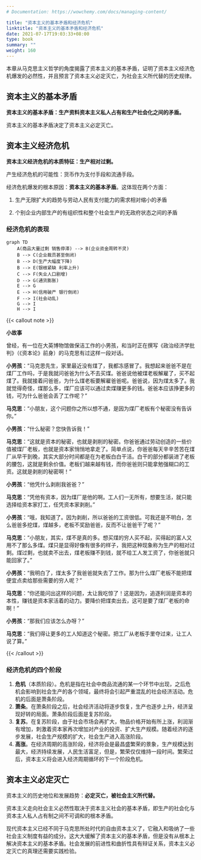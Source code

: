 ```yaml
---
# Documentation: https://wowchemy.com/docs/managing-content/

title: "资本主义的基本矛盾和经济危机"
linktitle: "资本主义的基本矛盾和经济危机"
date: 2021-07-17T19:03:33+08:00
type: book
summary: ""
weight: 160
---
```


本章从马克思主义哲学的角度揭露了资本主义的基本矛盾，证明了资本主义经济危机爆发的必然性，并且预言了资本主义必定灭亡，为社会主义所代替的历史规律。

<!--more-->

## 资本主义的基本矛盾

**资本主义的基本矛盾：生产资料资本主义私人占有和生产社会化之间的矛盾。**

资本主义的基本矛盾决定了资本主义必定灭亡。

## 资本主义经济危机

**资本主义经济危机的本质特征：生产相对过剩。**

产生经济危机的可能性：货币作为支付手段和流通手段。

经济危机爆发的根本原因：**资本主义的基本矛盾**。这体现在两个方面：

1. 生产无限扩大的趋势与劳动人民有支付能力的需求相对缩小的矛盾

2. 个别企业内部生产的有组织性和整个社会生产的无政府状态之间的矛盾

### 经济危机的表现

```mermaid
graph TD
    A(商品大量过剩 销售停滞) --> B(企业资金周转不灵)
    B --> C(企业裁员甚至倒闭)
    B --> D(生产大幅度下降)
    B --> E(银根紧缺 利率上升)
    C --> F(失业人口剧增)
    D --> G(通货膨胀)
    E --> G
    E --> H(信用破产 银行倒闭)
    F --> I(社会动乱)
    G --> I
    H --> I
```

{{< callout note >}}

**小故事**

曾经，有一位在大英博物馆做保洁工作的小男孩，和当时正在撰写《政治经济学批判》（《资本论》前身）的马克思有过这样一段对话。

**小男孩**：“马克思先生，家里最近没有煤了，我都冻感冒了。我想起来爸爸不是在煤厂工作吗，于是我就问爸爸为什么不去买煤。爸爸说他被煤老板解雇了，买不起煤了。我就接着问爸爸，为什么煤老板要解雇爸爸呢。爸爸说，因为煤太多了。我就觉得奇怪，煤那么多，煤厂应该可以通过卖煤赚更多的钱。爸爸本应该挣更多的钱，可为什么爸爸会丢了工作呢？”

**马克思**：“小朋友，这个问题你之所以想不通，是因为煤厂老板有个秘密没有告诉你。”

**小男孩**：“什么秘密？您快告诉我！”

**马克思**：“这就是资本的秘密，也就是剥削的秘密。你爸爸通过劳动创造的一些价值被煤厂老板，也就是资本家悄悄地拿走了。简单点说，你爸爸每天辛辛苦苦在煤厂从早干到晚，其实大部分时间都是在为老板白白干活。白干的部分都装进了老板的腰包，这就是剩余价值。老板们越来越有钱，而你爸爸则只能拿勉强糊口的工资。这就是剥削的秘密啊！”

**小男孩**：“他凭什么剥削我爸爸？”

**马克思**：“凭他有资本，因为煤厂是他的啊。工人们一无所有，想要生活，就只能选择给资本家打工，任凭资本家剥削。”

**小男孩**：“哦，我知道了。因为剥削，所以爸爸的工资很低。可我还是不明白，怎么爸爸多挖煤，煤越多，老板不奖励爸爸，反而不让爸爸干了呢？”

**马克思**：“小朋友，其实，煤不是真的多。想买煤的穷人买不起，买得起的富人又用不了那么多煤。煤只是显得好像有很多的样子，我把这种现象称为生产的相对过剩。煤过剩，也就卖不出去，煤老板赚不到钱，就不给工人发工资了，你爸爸就只能回家了。”

**小男孩**：“我明白了，煤太多了我爸爸就失去了工作。那为什么煤厂老板不能把煤便宜点卖给那些需要的穷人呢？”

**马克思**：“你还能问出这样的问题，太让我吃惊了！这是因为，追逐利润是资本的本性，赚钱是资本家活着的动力。要降价把煤卖出去，这可是要了煤厂老板的命啊！”

**小男孩**：“那我们应该怎么办呀？”

**马克思**：“我们得让更多的工人知道这个秘密。把工厂从老板手里夺过来，让工人说了算。”

{{< /callout >}}

### 经济危机的四个阶段

1. **危机**（本质阶段）。危机是指在社会中商品流通的某一个环节中出现，之后危机会影响到社会生产的各个领域，最终将会引起严重混乱的社会经济活动。危机的后面是萧条阶段。
2. **萧条**。在萧条阶段之后，社会经济活动将逐步恢复，生产也逐步上升，经济呈现好转的局面。萧条阶段后面是复苏阶段。
3. **复苏**。在复苏阶段，由于社会市场会再扩大，物品价格开始有所上涨，利润渐有增加，刺激着资本家再次增加对产业的投资、扩大生产规模。随着经济的逐步发展，社会生产规模的扩大，社会生产进入高涨阶段。
4. **高涨**。在经济周期的高涨阶段，经济将会是最昌盛繁荣的景象，生产规模达到最大，经济持续发展，人民生活富足，但是，繁荣仅仅维持一段时间。繁荣过后，资本主义将会进入经济周期循环的下一个阶段危机。

## 资本主义必定灭亡

资本主义的历史地位和发展趋势：**必定灭亡，被社会主义所代替。**

资本主义走向社会主义必然性取决于资本主义社会的基本矛盾，即生产的社会化与资本主人私人占有制之间不可调和的根本矛盾。

现代资本主义已经不同于马克思所处时代的自由资本主义了，它融入和吸纳了一些社会主义制度有益的成分。这大大缓解了资本主义的基本矛盾，但是没有从根本上解决资本主义的基本矛盾。社会发展的前进性和曲折性具有辩证关系，资本主义必定灭亡的真理还需要实践检验。